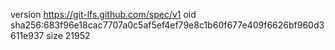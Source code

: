 version https://git-lfs.github.com/spec/v1
oid sha256:683f96e18cac7707a0c5af5ef4ef79e8c1b60f677e409f6626bf960d3611e937
size 21952
